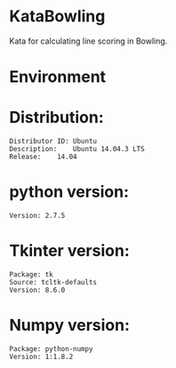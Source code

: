 # KataBowling
Kata for calculating line scoring in Bowling. 

# Environment

#	Distribution:
	Distributor ID:	Ubuntu
	Description:	Ubuntu 14.04.3 LTS
	Release:	14.04

# 	python version:
	Version: 2.7.5

#	Tkinter version:
	Package: tk
	Source: tcltk-defaults
	Version: 8.6.0

#	Numpy version:
	Package: python-numpy
	Version: 1:1.8.2
